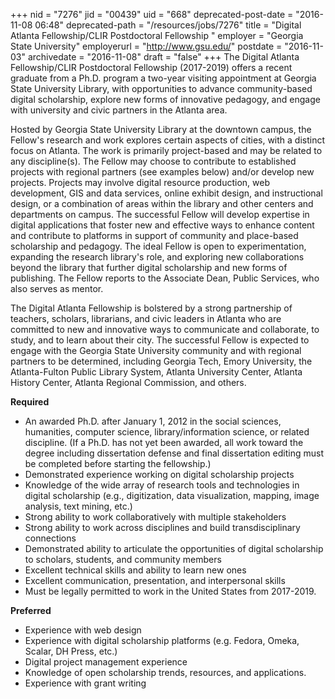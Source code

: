 +++
nid = "7276"
jid = "00439"
uid = "668"
deprecated-post-date = "2016-11-08 06:48"
deprecated-path = "/resources/jobs/7276"
title = "Digital Atlanta Fellowship/CLIR Postdoctoral Fellowship "
employer = "Georgia State University"
employerurl = "http://www.gsu.edu/"
postdate = "2016-11-03"
archivedate = "2016-11-08"
draft = "false"
+++
The Digital Atlanta Fellowship/CLIR Postdoctoral Fellowship (2017-2019)
offers a recent graduate from a Ph.D. program a two-year visiting
appointment at Georgia State University Library, with opportunities to
advance community-based digital scholarship, explore new forms of
innovative pedagogy, and engage with university and civic partners in
the Atlanta area.

Hosted by Georgia State University Library at the downtown campus, the
Fellow's research and work explores certain aspects of cities, with a
distinct focus on Atlanta. The work is primarily project-based and may
be related to any discipline(s). The Fellow may choose to contribute to
established projects with regional partners (see examples below) and/or
develop new projects. Projects may involve digital resource production,
web development, GIS and data services, online exhibit design, and
instructional design, or a combination of areas within the library and
other centers and departments on campus. The successful Fellow will
develop expertise in digital applications that foster new and effective
ways to enhance content and contribute to platforms in support of
community and place-based scholarship and pedagogy. The ideal Fellow is
open to experimentation, expanding the research library's role, and
exploring new collaborations beyond the library that further digital
scholarship and new forms of publishing. The Fellow reports to the
Associate Dean, Public Services, who also serves as mentor.

The Digital Atlanta Fellowship is bolstered by a strong partnership of
teachers, scholars, librarians, and civic leaders in Atlanta who are
committed to new and innovative ways to communicate and collaborate, to
study, and to learn about their city. The successful Fellow is expected
to engage with the Georgia State University community and with regional
partners to be determined, including Georgia Tech, Emory University, the
Atlanta-Fulton Public Library System, Atlanta University Center, Atlanta
History Center, Atlanta Regional Commission, and others.
  
**Required**

-   An awarded Ph.D. after January 1, 2012 in the social sciences,
    humanities, computer science, library/information science, or
    related discipline. (If a Ph.D. has not yet been awarded, all work
    toward the degree including dissertation defense and final
    dissertation editing must be completed before starting the
    fellowship.)
-   Demonstrated experience working on digital scholarship projects
-   Knowledge of the wide array of research tools and technologies in
    digital scholarship (e.g., digitization, data visualization,
    mapping, image analysis, text mining, etc.)
-   Strong ability to work collaboratively with multiple stakeholders
-   Strong ability to work across disciplines and build
    transdisciplinary connections
-   Demonstrated ability to articulate the opportunities of digital
    scholarship to scholars, students, and community members
-   Excellent technical skills and ability to learn new ones
-   Excellent communication, presentation, and interpersonal skills
-   Must be legally permitted to work in the United States from
    2017-2019.

**Preferred**

-   Experience with web design
-   Experience with digital scholarship platforms (e.g. Fedora, Omeka,
    Scalar, DH Press, etc.)
-   Digital project management experience
-   Knowledge of open scholarship trends, resources, and applications.
-   Experience with grant writing
